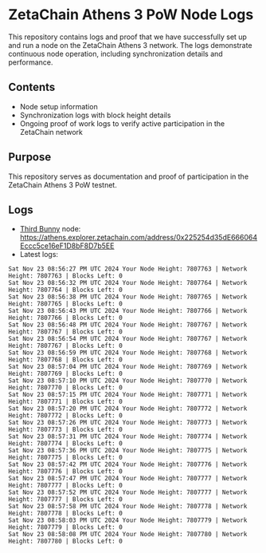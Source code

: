 # ZetaChain Athens 3 PoW Node Logs
This repository contains logs and proof that we have successfully set up and run a node on the ZetaChain Athens 3 network. The logs demonstrate continuous node operation, including synchronization details and performance.

## Contents
- Node setup information
- Synchronization logs with block height details
- Ongoing proof of work logs to verify active participation in the ZetaChain network

## Purpose
This repository serves as documentation and proof of participation in the ZetaChain Athens 3 PoW testnet.

## Logs

- [Third Bunny](https://thirdbunny.xyz/) node: https://athens.explorer.zetachain.com/address/0x225254d35dE666064Eccc5ce16eF1D8bF8D7b5EE
- Latest logs:
```
Sat Nov 23 08:56:27 PM UTC 2024 Your Node Height: 7807763 | Network Height: 7807763 | Blocks Left: 0
Sat Nov 23 08:56:32 PM UTC 2024 Your Node Height: 7807764 | Network Height: 7807764 | Blocks Left: 0
Sat Nov 23 08:56:38 PM UTC 2024 Your Node Height: 7807765 | Network Height: 7807765 | Blocks Left: 0
Sat Nov 23 08:56:43 PM UTC 2024 Your Node Height: 7807766 | Network Height: 7807766 | Blocks Left: 0
Sat Nov 23 08:56:48 PM UTC 2024 Your Node Height: 7807767 | Network Height: 7807767 | Blocks Left: 0
Sat Nov 23 08:56:54 PM UTC 2024 Your Node Height: 7807767 | Network Height: 7807767 | Blocks Left: 0
Sat Nov 23 08:56:59 PM UTC 2024 Your Node Height: 7807768 | Network Height: 7807768 | Blocks Left: 0
Sat Nov 23 08:57:04 PM UTC 2024 Your Node Height: 7807769 | Network Height: 7807769 | Blocks Left: 0
Sat Nov 23 08:57:10 PM UTC 2024 Your Node Height: 7807770 | Network Height: 7807770 | Blocks Left: 0
Sat Nov 23 08:57:15 PM UTC 2024 Your Node Height: 7807771 | Network Height: 7807771 | Blocks Left: 0
Sat Nov 23 08:57:20 PM UTC 2024 Your Node Height: 7807772 | Network Height: 7807772 | Blocks Left: 0
Sat Nov 23 08:57:26 PM UTC 2024 Your Node Height: 7807773 | Network Height: 7807773 | Blocks Left: 0
Sat Nov 23 08:57:31 PM UTC 2024 Your Node Height: 7807774 | Network Height: 7807774 | Blocks Left: 0
Sat Nov 23 08:57:36 PM UTC 2024 Your Node Height: 7807775 | Network Height: 7807775 | Blocks Left: 0
Sat Nov 23 08:57:42 PM UTC 2024 Your Node Height: 7807776 | Network Height: 7807776 | Blocks Left: 0
Sat Nov 23 08:57:47 PM UTC 2024 Your Node Height: 7807777 | Network Height: 7807777 | Blocks Left: 0
Sat Nov 23 08:57:52 PM UTC 2024 Your Node Height: 7807777 | Network Height: 7807777 | Blocks Left: 0
Sat Nov 23 08:57:58 PM UTC 2024 Your Node Height: 7807778 | Network Height: 7807778 | Blocks Left: 0
Sat Nov 23 08:58:03 PM UTC 2024 Your Node Height: 7807779 | Network Height: 7807779 | Blocks Left: 0
Sat Nov 23 08:58:08 PM UTC 2024 Your Node Height: 7807780 | Network Height: 7807780 | Blocks Left: 0
```
